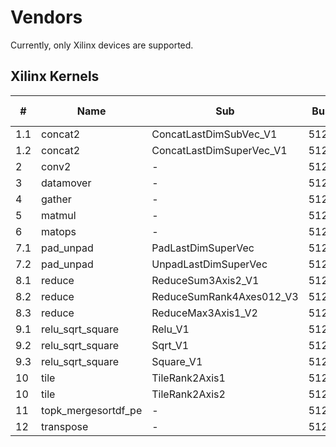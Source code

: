# Vendors
Currently, only Xilinx devices are supported.

## Xilinx Kernels
| # | Name | Sub | Bus | Bus Count | Burst R/W | PE | Dataflow |
|---|------|-----|-----|-----------|-----------|----|----------|
|1.1|concat2|ConcatLastDimSubVec_V1|512b|2|Yes|-|No|
|1.2|concat2|ConcatLastDimSuperVec_V1|512b|2|Yes|-|Yes|
|2|conv2|-|512b|4|Yes|-|Yes|
|3|datamover|-|512b|1<=N<=4|Yes|-|Yes|
|4|gather|-|512b|3|Yes|-|Yes|
|5|matmul|-|512b|2|Yes|-|No|
|6|matops|-|512b|2|Yes|-|Yes|
|7.1|pad_unpad|PadLastDimSuperVec|512b|1|Yes|-|No|
|7.2|pad_unpad|UnpadLastDimSuperVec|512b|1|Yes|-|No|
|8.1|reduce|ReduceSum3Axis2_V1|512b|**1**|Yes|-|Yes|
|8.2|reduce|ReduceSumRank4Axes012_V3|512b|**1**|Yes|-|Yes|
|8.3|reduce|ReduceMax3Axis1_V2|512b|**1**|Yes|-|No|
|9.1|relu_sqrt_square|Relu_V1|512b|1|Yes|-|No|
|9.2|relu_sqrt_square|Sqrt_V1|512b|1|Yes|-|No|
|9.3|relu_sqrt_square|Square_V1|512b|1|Yes|-|No|
|10|tile|TileRank2Axis1|512b|1|Yes|-|No|
|10|tile|TileRank2Axis2|512b|1|Yes|-|No|
|11|topk_mergesortdf_pe|-|512b|2|Yes|Multiple|Yes|
|12|transpose|-|512b|1|No|-|Yes|
